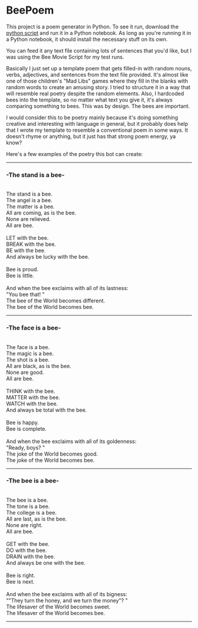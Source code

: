 # BeePoem

This project is a poem generator in Python. To see it run, download the [python script](beepoem.py) and run it in a Python notebook.  As long as you're running it in a Python notebook, it should install the necessary stuff on its own. 

You can feed it any text file containing lots of sentences that you'd like, but I was using the Bee Movie Script for my test runs.

Basically I just set up a template poem that gets filled-in with random nouns, verbs, adjectives, and sentences from the text file provided.  It's almost like one of those children's "Mad Libs" games where they fill in the blanks with random words to create an amusing story.  I tried to structure it in a way that will resemble real poetry despite the random elements.  Also, I hardcoded bees into the template, so no matter what text you give it, it's always comparing something to bees.  This was by design.  The bees are important.

I would consider this to be poetry mainly because it's doing something creative and interesting with language in general, but it probably does help that I wrote my template to resemble a conventional poem in some ways.  It doesn't rhyme or anything, but it just has that strong poem energy, ya know?

Here's a few examples of the poetry this bot can create:

-------------------------

### -The stand is a bee-
<br>
The stand is a bee.<br>
The angel is a bee.<br>
The matter is a bee.<br>
All are coming, as is the bee.<br>
None are relieved.<br>
All are bee.<br>
<br>
LET with the bee.<br>
BREAK with the bee.<br>
BE with the bee.<br>
And always be lucky with the bee.<br>
<br>
Bee is proud.<br>
Bee is little.<br>
<br>
And when the bee exclaims with all of its lastness: <br>
     "You bee that! "<br>
The bee of the World becomes different.<br>
The bee of the World becomes bee.<br>

-------------------------

### -The face is a bee-
<br>
The face is a bee.<br>
The magic is a bee.<br>
The shot is a bee.<br>
All are black, as is the bee.<br>
None are good.<br>
All are bee.<br>
<br>
THINK with the bee.<br>
MATTER with the bee.<br>
WATCH with the bee.<br>
And always be total with the bee.<br>
<br>
Bee is happy.<br>
Bee is complete.<br>
<br>
And when the bee exclaims with all of its goldenness: <br>
     "Ready, boys? "<br>
The joke of the World becomes good.<br>
The joke of the World becomes bee.<br>

-------------------------

### -The bee is a bee-
<br>
The bee is a bee.<br>
The tone is a bee.<br>
The college is a bee.<br>
All are last, as is the bee.<br>
None are right.<br>
All are bee.<br>
<br>
GET with the bee.<br>
DO with the bee.<br>
DRAIN with the bee.<br>
And always be one with the bee.<br>
<br>
Bee is right.<br>
Bee is next.<br>
<br>
And when the bee exclaims with all of its bigness: <br>
     ""They turn the honey, and we turn the money"? "<br>
The lifesaver of the World becomes sweet.<br>
The lifesaver of the World becomes bee.<br>

-------------------------
